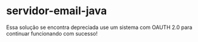 ﻿# servidor-email-java
Essa solução se encontra depreciada use um sistema com OAUTH 2.0 para continuar funcionando com sucesso!
